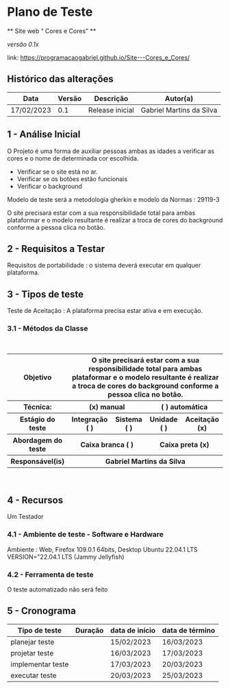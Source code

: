 
# Plano de Teste

** Site web “ Cores e Cores” **

*versão 0.1x*

link:  https://programacaogabriel.github.io/Site---Cores_e_Cores/

## Histórico das alterações

   Data	| Versão |	Descrição   | Autor(a)
-----------|--------|----------------|-----------------
17/02/2023 |  0.1   | Release inicial | Gabriel Martins da Silva


## 1 - Análise Inicial

O Projeto é uma forma de auxiliar pessoas ambas as idades a verificar as cores e o nome de determinada cor escolhida.

* Verificar se o site está no ar.
* Verificar se os botões estão funcionais
* Verificar o background

Modelo de teste será a metodologia gherkin e modelo da Normas : 29119-3

O site precisará estar com a sua responsibilidade total para ambas plataformar e o modelo resultante é realizar a troca de cores do background conforme a pessoa clica no botão.


## 2 - Requisitos a Testar

Requisitos de portabilidade : o sistema deverá executar em qualquer plataforma.

## 3 - Tipos de teste

Teste de Aceitação : A plataforma precisa estar ativa e em execução.

### 3.1 - Métodos da Classe
<br/>
<table>
	<tr>
    	<th>
        	Objetivo
    	</th>
    	<th colspan="4">
        	O site precisará estar com a sua responsibilidade total para ambas plataformar e o modelo resultante é realizar a troca de cores do background conforme a pessoa clica no botão.
    	</th>
	</tr>
	<tr>
    	<th>
        	Técnica:
    	</th>
    	<th colspan="2">
        	(x) manual
    	</th>
    	<th colspan="2">
        	( ) automática
    	</th>
	</tr>
	<tr>
    	<th>
        	Estágio do teste
    	</th>
    	<th>
        	Integração ( )
    	</th>
    	<th>
        	Sistema ( )
    	</th>
    	<th>
        	Unidade ( )
    	</th>
    	<th>
        	Aceitação (x)
    	</th>
	</tr>
	<tr>
    	<th>
        	Abordagem do teste
    	</th>
    	<th colspan="2">
        	Caixa branca ( )
    	</th>
    	<th colspan="2">
        	Caixa preta (x)
    	</th>
	</tr>
	<tr>
    	<th>
        	Responsável(is)
    	</th>
    	<th colspan="4">
        	Gabriel Martins da Silva
    	</th>
	</tr>
</table>
<br/>

## 4 - Recursos

Um Testador


### 4.1 - Ambiente de teste - Software e Hardware

Ambiente : Web, Firefox 109.0.1 64bits, Desktop
Ubuntu 22.04.1 LTS
VERSION="22.04.1 LTS (Jammy Jellyfish)


### 4.2 - Ferramenta de teste

O teste automatizado não será feito


## 5 - Cronograma

Tipo de teste  	| Duração | data de início | data de término
-------------------|---------|----------------|-----------------
planejar teste 	|     	| 15/02/2023 	| 16/03/2023
projetar teste 	|     	| 16/03/2023 	| 17/03/2023
implementar teste |     	| 17/03/2023 	| 20/03/2023
executar teste 	|     	| 20/03/2023 	| 25/03/2023
